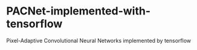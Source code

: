 # PACNet-implemented-with-tensorflow
Pixel-Adaptive Convolutional Neural Networks implemented by tensorflow
